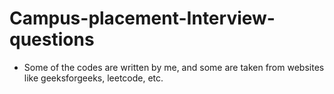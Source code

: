 # Campus-placement-Interview-questions

- Some of the codes are written by me, and some are taken from websites like geeksforgeeks, leetcode, etc.
